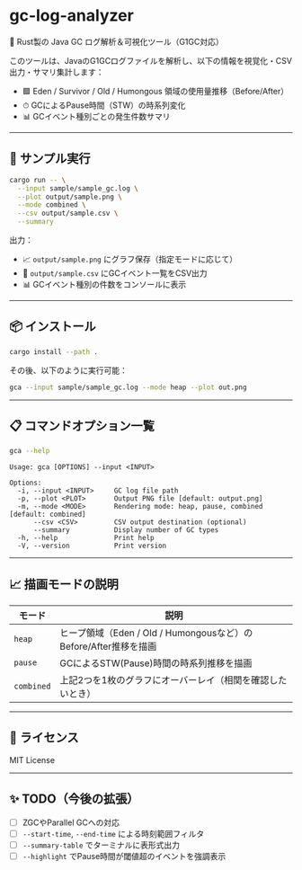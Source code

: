 # gc-log-analyzer

🚀 Rust製の Java GC ログ解析＆可視化ツール（G1GC対応）

このツールは、JavaのG1GCログファイルを解析し、以下の情報を視覚化・CSV出力・サマリ集計します：

- 🟩 Eden / Survivor / Old / Humongous 領域の使用量推移（Before/After）
- ⏱ GCによるPause時間（STW）の時系列変化
- 📊 GCイベント種別ごとの発生件数サマリ

---

## 🧪 サンプル実行

```bash
cargo run -- \
  --input sample/sample_gc.log \
  --plot output/sample.png \
  --mode combined \
  --csv output/sample.csv \
  --summary
```

出力：
- 📈 `output/sample.png` にグラフ保存（指定モードに応じて）
- 📄 `output/sample.csv` にGCイベント一覧をCSV出力
- 📊 GCイベント種別の件数をコンソールに表示

---

## 📦 インストール

```bash
cargo install --path .
```

その後、以下のように実行可能：

```bash
gca --input sample/sample_gc.log --mode heap --plot out.png
```

---

## 📋 コマンドオプション一覧

```bash
gca --help
```

```
Usage: gca [OPTIONS] --input <INPUT>

Options:
  -i, --input <INPUT>     GC log file path
  -p, --plot <PLOT>       Output PNG file [default: output.png]
  -m, --mode <MODE>       Rendering mode: heap, pause, combined [default: combined]
      --csv <CSV>         CSV output destination (optional)
      --summary           Display number of GC types
  -h, --help              Print help
  -V, --version           Print version
```

---

## 📈 描画モードの説明

| モード     | 説明                                              |
|------------|---------------------------------------------------|
| `heap`     | ヒープ領域（Eden / Old / Humongousなど）のBefore/After推移を描画 |
| `pause`    | GCによるSTW(Pause)時間の時系列推移を描画                     |
| `combined` | 上記2つを1枚のグラフにオーバーレイ（相関を確認したいとき）         |

---

## 📝 ライセンス

MIT License

---

## ✨ TODO（今後の拡張）

- [ ] ZGCやParallel GCへの対応
- [ ] `--start-time`, `--end-time` による時刻範囲フィルタ
- [ ] `--summary-table` でターミナルに表形式出力
- [ ] `--highlight` でPause時間が閾値超のイベントを強調表示
